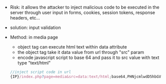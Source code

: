 - Risk: it allows the attacker to inject malicious code to be executed in the server through user input in forms, cookies, session tokens, response headers, etc...
- solution: input validation
- Method: in media page
    - object tag can execute html text within data attribute
    - the object tag take it data value from url through "src" param
    - encode javascript script to base 64 and pass it to src value with text type "text/html"
    
    ```jsx
    //inject script code in url 
    {IP}/index.php?page=media&src=data:text/html;base64,PHNjcmlwdD5hbGVydCgnJyk8L3NjcmlwdD4=
    ```
